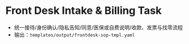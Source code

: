 # Front Desk Intake & Billing Task

- 统一接待/身份确认/隐私告知/同意/医保或自费说明/收款、发票与找零流程
- 输出：`templates/output/frontdesk-sop-tmpl.yaml`
